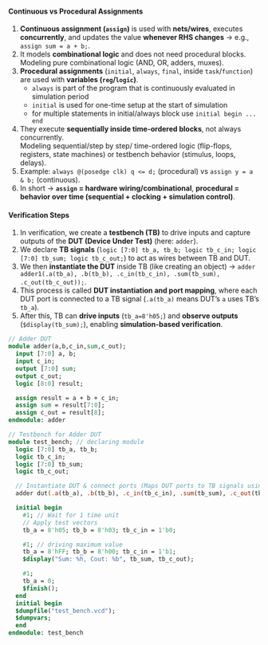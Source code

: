 #### Continuous vs Procedural Assignments
1. **Continuous assignment (`assign`)** is used with **nets/wires**, executes **concurrently**, and updates the value **whenever RHS changes** → e.g., `assign sum = a + b;`.  
2. It models **combinational logic** and does not need procedural blocks. Modeling pure combinational logic (AND, OR, adders, muxes).
3. **Procedural assignments** (`initial`, `always`, `final`, inside `task`/`function`) are used with **variables (`reg`/`logic`)**.  
   - `always` is part of the program that is continuously evaluated in simulation period
   - `initial` is used for one-time setup at the start of simulation
   - for multiple statements in initial/always block use `initial begin ... end`
4. They execute **sequentially inside time-ordered blocks**, not always concurrently.  
Modeling sequential/step by step/ time-ordered logic (flip-flops, registers, state machines) or testbench behavior (stimulus, loops, delays).
5. Example: `always @(posedge clk) q <= d;` (procedural) vs `assign y = a & b;` (continuous).  
6. In short → **`assign` = hardware wiring/combinational**, **procedural = behavior over time (sequential + clocking + simulation control)**.  


#### Verification Steps

1. In verification, we create a **testbench (TB)** to drive inputs and capture outputs of the **DUT (Device Under Test)** (here: `adder`).  
2. We declare **TB signals** (`logic [7:0] tb_a, tb_b; logic tb_c_in; logic [7:0] tb_sum; logic tb_c_out;`) to act as wires between TB and DUT.  
3. We then **instantiate the DUT** inside TB (like creating an object) → `adder adder1(.a(tb_a), .b(tb_b), .c_in(tb_c_in), .sum(tb_sum), .c_out(tb_c_out));`.  
4. This process is called **DUT instantiation and port mapping**, where each DUT port is connected to a TB signal (`.a(tb_a)` means DUT’s `a` uses TB’s `tb_a`).  
5. After this, TB can **drive inputs** (`tb_a=8'h05;`) and **observe outputs** (`$display(tb_sum);`), enabling **simulation-based verification**.  


```sv
// Adder DUT
module adder(a,b,c_in,sum,c_out);
  input [7:0] a, b;
  input c_in;
  output [7:0] sum;
  output c_out;
  logic [8:0] result;

  assign result = a + b + c_in;
  assign sum = result[7:0];
  assign c_out = result[8];
endmodule: adder 
```

```sv
// Testbench for Adder DUT
module test_bench; // declaring module
  logic [7:0] tb_a, tb_b;
  logic tb_c_in;
  logic [7:0] tb_sum;
  logic tb_c_out;

  // Instantiate DUT & connect ports (Maps DUT ports to TB signals using the above mentioned wires)
  adder dut(.a(tb_a), .b(tb_b), .c_in(tb_c_in), .sum(tb_sum), .c_out(tb_c_out));

  initial begin
    #1; // Wait for 1 time unit
    // Apply test vectors
    tb_a = 8'h05; tb_b = 8'h03; tb_c_in = 1'b0;

    #1; // driving maximum value
    tb_a = 8'hFF; tb_b = 8'h00; tb_c_in = 1'b1;
    $display("Sum: %h, Cout: %b", tb_sum, tb_c_out);

    #1;
    tb_a = 0;
    $finish();
  end
  initial begin
  $dumpfile("test_bench.vcd");
  $dumpvars;
  end
endmodule: test_bench
```
